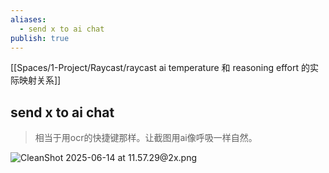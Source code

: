 ```yaml
---
aliases:
  - send x to ai chat
publish: true
---
```


[[Spaces/1-Project/Raycast/raycast ai temperature 和 reasoning effort 的实际映射关系]]

## send x to ai chat
> 相当于用ocr的快捷键那样。让截图用ai像呼吸一样自然。

![CleanShot 2025-06-14 at 11.57.29@2x.png](https://pub-pic.oldwinter.top/2025/06/23ce035b373b0be2816b2a8aac107a38.png)
